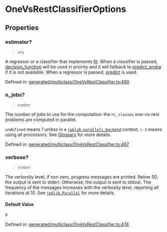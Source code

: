# OneVsRestClassifierOptions

## Properties

### estimator?

> `any`

A regressor or a classifier that implements [fit](../../glossary.html#term-fit). When a classifier is passed, [decision\_function](../../glossary.html#term-decision_function) will be used in priority and it will fallback to [predict\_proba](../../glossary.html#term-predict_proba) if it is not available. When a regressor is passed, [predict](../../glossary.html#term-predict) is used.

Defined in:  [generated/multiclass/OneVsRestClassifier.ts:460](https://github.com/transitive-bullshit/scikit-learn-ts/blob/92ab806/packages/sklearn/src/generated/multiclass/OneVsRestClassifier.ts#L460)

### n\_jobs?

> `number`

The number of jobs to use for the computation: the `n\_classes` one-vs-rest problems are computed in parallel.

`undefined` means 1 unless in a [`joblib.parallel\_backend`](https://joblib.readthedocs.io/en/latest/parallel.html#joblib.parallel_backend "(in joblib v1.3.0.dev0)") context. `\-1` means using all processors. See [Glossary](../../glossary.html#term-n_jobs) for more details.

Defined in:  [generated/multiclass/OneVsRestClassifier.ts:467](https://github.com/transitive-bullshit/scikit-learn-ts/blob/92ab806/packages/sklearn/src/generated/multiclass/OneVsRestClassifier.ts#L467)

### verbose?

> `number`

The verbosity level, if non zero, progress messages are printed. Below 50, the output is sent to stderr. Otherwise, the output is sent to stdout. The frequency of the messages increases with the verbosity level, reporting all iterations at 10. See [`joblib.Parallel`](https://joblib.readthedocs.io/en/latest/generated/joblib.Parallel.html#joblib.Parallel "(in joblib v1.3.0.dev0)") for more details.

#### Default Value

`0`

Defined in:  [generated/multiclass/OneVsRestClassifier.ts:474](https://github.com/transitive-bullshit/scikit-learn-ts/blob/92ab806/packages/sklearn/src/generated/multiclass/OneVsRestClassifier.ts#L474)
